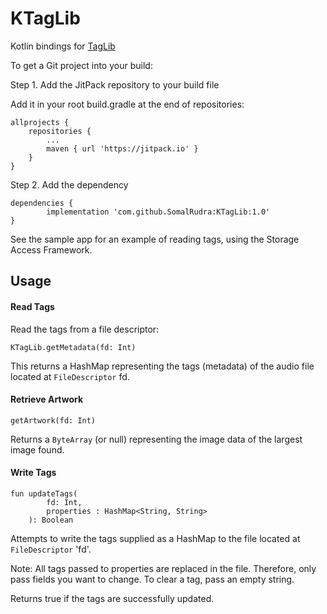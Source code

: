# KTagLib

Kotlin bindings for [TagLib](https://github.com/taglib/taglib)


To get a Git project into your build:

Step 1. Add the JitPack repository to your build file

Add it in your root build.gradle at the end of repositories:

	allprojects {
		repositories {
			...
			maven { url 'https://jitpack.io' }
		}
	}

Step 2. Add the dependency

	dependencies {
	        implementation 'com.github.SomalRudra:KTagLib:1.0'
	}


See the sample app for an example of reading tags, using the Storage Access Framework.


## Usage ##

#### Read Tags ####

Read the tags from a file descriptor:

`KTagLib.getMetadata(fd: Int)`

This returns a HashMap representing the tags (metadata) of the audio file located at `FileDescriptor` fd.

#### Retrieve Artwork ####

`getArtwork(fd: Int)`

Returns a `ByteArray` (or null) representing the image data of the largest image found.

#### Write Tags ####

    fun updateTags(
            fd: Int,
            properties : HashMap<String, String>
        ): Boolean

Attempts to write the tags supplied as a HashMap to the file located at `FileDescriptor` 'fd'.

Note: All tags passed to properties are replaced in the file. Therefore, only pass fields you want to
change. To clear a tag, pass an empty string.

Returns true if the tags are successfully updated.
